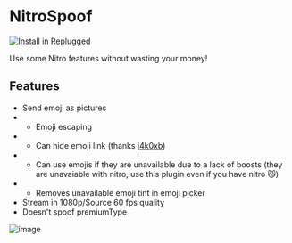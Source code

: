 # NitroSpoof

[![Install in Replugged](https://img.shields.io/badge/-Install%20in%20Replugged-blue?style=for-the-badge&logo=none)](https://replugged.dev/install?identifier=cafeed28/replugged-nitrospoof&source=github)

Use some Nitro features without wasting your money!

## Features

- Send emoji as pictures
- - Emoji escaping
- - Can hide emoji link (thanks [j4k0xb](https://github.com/j4k0xb))
- - Can use emojis if they are unavailable due to a lack of boosts (they are unavaiable with nitro,
    use this plugin even if you have nitro 😼)
- - Removes unavailable emoji tint in emoji picker
- Stream in 1080p/Source 60 fps quality
- Doesn't spoof premiumType

![image](https://cdn.discordapp.com/emojis/962730564840996964.png?size=20)
